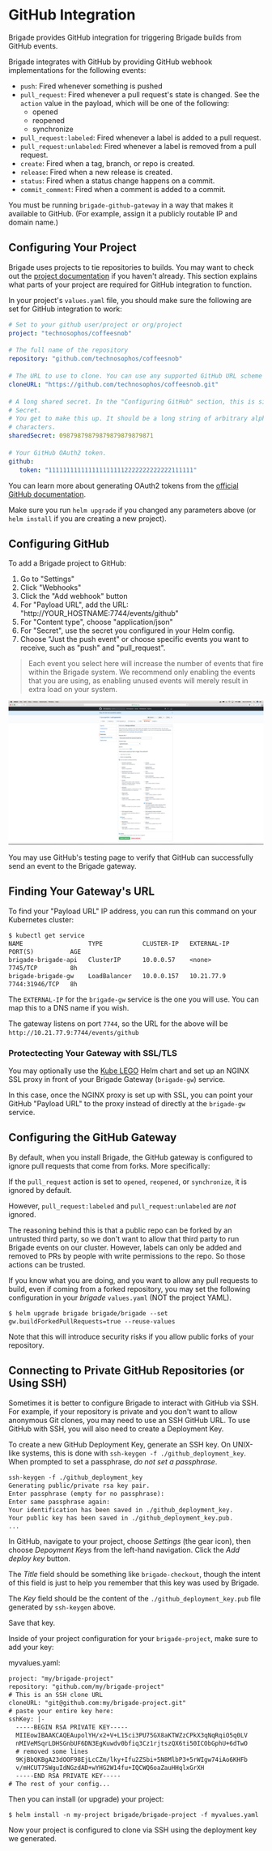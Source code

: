 # GitHub Integration

Brigade provides GitHub integration for triggering Brigade builds from GitHub events.

Brigade integrates with GitHub by providing GitHub webhook implementations for the
following events:

- `push`: Fired whenever something is pushed
- `pull_request`: Fired whenever a pull request's state is changed. See the `action`
  value in the payload, which will be one of the following:
  - opened
  - reopened
  - synchronize
- `pull_request:labeled`: Fired whenever a label is added to a pull request.
- `pull_request:unlabeled`: Fired whenever a label is removed from a pull request.
- `create`: Fired when a tag, branch, or repo is created.
- `release`: Fired when a new release is created.
- `status`: Fired when a status change happens on a commit.
- `commit_comment`: Fired when a comment is added to a commit.

You must be running `brigade-github-gateway` in a way that makes
it available to GitHub. (For example, assign it a publicly routable IP and domain name.)

## Configuring Your Project

Brigade uses projects to tie repositories to builds. You may want to check out
the [project documentation](projects.md) if you haven't already. This section
explains what parts of your project are required for GitHub integration to function.

In your project's `values.yaml` file, you should make sure the following are set for
GitHub integration to work:

```yaml
# Set to your github user/project or org/project
project: "technosophos/coffeesnob"

# The full name of the repository
repository: "github.com/technosophos/coffeesnob"

# The URL to use to clone. You can use any supported GitHub URL scheme
cloneURL: "https://github.com/technosophos/coffeesnob.git"

# A long shared secret. In the "Configuring GitHub" section, this is simply called
# Secret.
# You get to make this up. It should be a long string of arbitrary alphanumeric
# characters.
sharedSecret: 09879879879879879879879871

# Your GitHub OAuth2 token.
github:
   token: "1111111111111111111112222222222222111111"
```

You can learn more about generating OAuth2 tokens from the
[official GitHub documentation](https://help.github.com/articles/creating-a-personal-access-token-for-the-command-line/).

Make sure you run `helm upgrade` if you changed any parameters above (or `helm install`
if you are creating a new project).

## Configuring GitHub

To add a Brigade project to GitHub:

1. Go to "Settings"
2. Click "Webhooks"
3. Click the "Add webhook" button
4. For "Payload URL", add the URL: "http://YOUR_HOSTNAME:7744/events/github"
5. For "Content type", choose "application/json"
6. For "Secret", use the secret you configured in your Helm config.
7. Choose "Just the push event" or choose  specific events you want to receive,
  such as "push" and "pull_request".

> Each event you select here will increase the number of events that fire within
> the Brigade system. We recommend only enabling the events that you are using,
> as enabling unused events will merely result in extra load on your system.

![GitHub Webhook Config](../intro/img/img4.png)

You may use GitHub's testing page to verify that GitHub can successfully send an event to
the Brigade gateway.

## Finding Your Gateway's URL

To find your "Payload URL" IP address, you can run this command on your Kubernetes
cluster:

```console
$ kubectl get service
NAME                  TYPE           CLUSTER-IP   EXTERNAL-IP   PORT(S)          AGE
brigade-brigade-api   ClusterIP      10.0.0.57    <none>        7745/TCP         8h
brigade-brigade-gw    LoadBalancer   10.0.0.157   10.21.77.9    7744:31946/TCP   8h
```

The `EXTERNAL-IP` for the `brigade-gw` service is the one you will use. You can
map this to a DNS name if you wish.

The gateway listens on port `7744`, so the URL for the above will be 
`http://10.21.77.9:7744/events/github`

### Protectecting Your Gateway with SSL/TLS

You may optionally use the [Kube LEGO](https://github.com/kubernetes/charts/tree/master/stable/kube-lego)
Helm chart and set up an NGINX SSL proxy in front of your Brigade Gateway (`brigade-gw`)
service.

In this case, once the NGINX proxy is set up with SSL, you can point your
GitHub "Payload URL" to the proxy instead of directly at the `brigade-gw` service.

## Configuring the GitHub Gateway

By default, when you install Brigade, the GitHub gateway is configured to ignore
pull requests that come from forks. More specifically:

If the `pull_request` action is set to `opened`, `reopened`, or `synchronize`, it
is ignored by default.

However, `pull_request:labeled` and `pull_request:unlabeled` are _not_ ignored.

The reasoning behind this is that a public repo can be forked by an untrusted third
party, so we don't want to allow that third party to run Brigade events on our
cluster. However, labels can only be added and removed to PRs by people with write
permissions to the repo. So those actions can be trusted.

If you know what you are doing, and you want to allow any pull requests to build,
even if coming from a forked repository, you may set the following configuration
in your _brigade_ `values.yaml` (NOT the project YAML).

```console
$ helm upgrade brigade brigade/brigade --set gw.buildForkedPullRequests=true --reuse-values
```

Note that this will introduce security risks if you allow public forks of your
repository.

## Connecting to Private GitHub Repositories (or Using SSH)

Sometimes it is better to configure Brigade to interact with GitHub via SSH. For example, if
your repository is private and you don't want to allow anonymous Git clones, you may need
to use an SSH GitHub URL. To use GitHub with SSH, you will also need to create a
Deployment Key.

To create a new GitHub Deployment Key, generate an SSH key. On UNIX-like systems, this is
done with `ssh-keygen -f ./github_deployment_key`. When prompted to set a passphrase, _do not set a passphrase_.

```console
ssh-keygen -f ./github_deployment_key
Generating public/private rsa key pair.
Enter passphrase (empty for no passphrase):
Enter same passphrase again:
Your identification has been saved in ./github_deployment_key.
Your public key has been saved in ./github_deployment_key.pub.
...
```
In GitHub, navigate to your project, choose *Settings* (the gear icon), then choose
*Depoyment Keys* from the left-hand navigation. Click the *Add deploy key* button.

The *Title* field should be something like `brigade-checkout`, though the intent of this
field is just to help you remember that this key was used by Brigade.

The *Key* field should be the content of the `./github_deployment_key.pub` file generated
by `ssh-keygen` above.

Save that key.

Inside of your project configuration for your `brigade-project`, make sure to add your key:

myvalues.yaml:
```
project: "my/brigade-project"
repository: "github.com/my/brigade-project"
# This is an SSH clone URL
cloneURL: "git@github.com:my/brigade-project.git"
# paste your entire key here:
sshKey: |-
  -----BEGIN RSA PRIVATE KEY-----
  MIIEowIBAAKCAQEAupolYH/x2+V+L15ci3PU75GX8aKTWZzCPkX3qNqRqiO5q0LV
  nMIVeMSqrLDHSGnbUF6DN3EgKuwdv0bfiq3Cz1rjtszQX6ti50ICObGphU+6dTwO
  # removed some lines
  9KjBbQKBgA23dOOF98EjLcCZm/lky+Ifu2ZSbi+5N8MlbP3+5rWIgw74iAo6KHFb
  v/mHCUT7SWguIdNGzdAD+wYHG2W14fu+IQCWQ6oaZauHHqlxGrXH
  -----END RSA PRIVATE KEY-----
# The rest of your config...
```

Then you can install (or upgrade) your project:

```
$ helm install -n my-project brigade/brigade-project -f myvalues.yaml
```

Now your project is configured to clone via SSH using the deployment key we generated.
